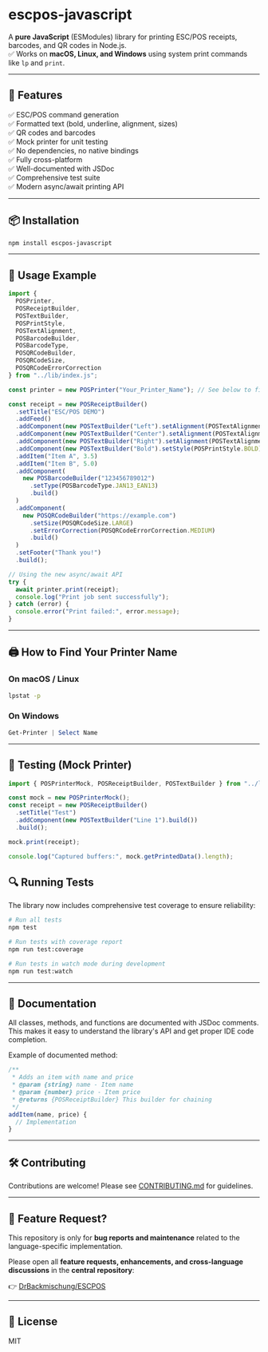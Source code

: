 # escpos-javascript

A **pure JavaScript** (ESModules) library for printing ESC/POS receipts, barcodes, and QR codes in Node.js.  
✅ Works on **macOS, Linux, and Windows** using system print commands like `lp` and `print`.

---

## 🚀 Features

✅ ESC/POS command generation  
✅ Formatted text (bold, underline, alignment, sizes)  
✅ QR codes and barcodes  
✅ Mock printer for unit testing  
✅ No dependencies, no native bindings  
✅ Fully cross-platform  
✅ Well-documented with JSDoc  
✅ Comprehensive test suite  
✅ Modern async/await printing API

---

## 📦 Installation

```bash
npm install escpos-javascript
```

---

## 📄 Usage Example 

```js
import {
  POSPrinter,
  POSReceiptBuilder,
  POSTextBuilder,
  POSPrintStyle,
  POSTextAlignment,
  POSBarcodeBuilder,
  POSBarcodeType,
  POSQRCodeBuilder,
  POSQRCodeSize,
  POSQRCodeErrorCorrection
} from "../lib/index.js";

const printer = new POSPrinter("Your_Printer_Name"); // See below to find the name

const receipt = new POSReceiptBuilder()
  .setTitle("ESC/POS DEMO")
  .addFeed()
  .addComponent(new POSTextBuilder("Left").setAlignment(POSTextAlignment.LEFT).build())
  .addComponent(new POSTextBuilder("Center").setAlignment(POSTextAlignment.CENTER).build())
  .addComponent(new POSTextBuilder("Right").setAlignment(POSTextAlignment.RIGHT).build())
  .addComponent(new POSTextBuilder("Bold").setStyle(POSPrintStyle.BOLD).build())
  .addItem("Item A", 3.5)
  .addItem("Item B", 5.0)
  .addComponent(
    new POSBarcodeBuilder("123456789012")
      .setType(POSBarcodeType.JAN13_EAN13)
      .build()
  )
  .addComponent(
    new POSQRCodeBuilder("https://example.com")
      .setSize(POSQRCodeSize.LARGE)
      .setErrorCorrection(POSQRCodeErrorCorrection.MEDIUM)
      .build()
  )
  .setFooter("Thank you!")
  .build();

// Using the new async/await API
try {
  await printer.print(receipt);
  console.log("Print job sent successfully");
} catch (error) {
  console.error("Print failed:", error.message);
}
```

---

## 🖨️ How to Find Your Printer Name

### On macOS / Linux

```bash
lpstat -p
```

### On Windows

```powershell
Get-Printer | Select Name
```

---

## 🧪 Testing (Mock Printer)

```js
import { POSPrinterMock, POSReceiptBuilder, POSTextBuilder } from "../lib/index.js";

const mock = new POSPrinterMock();
const receipt = new POSReceiptBuilder()
  .setTitle("Test")
  .addComponent(new POSTextBuilder("Line 1").build())
  .build();

mock.print(receipt);

console.log("Captured buffers:", mock.getPrintedData().length);
```

## 🔍 Running Tests

The library now includes comprehensive test coverage to ensure reliability:

```bash
# Run all tests
npm test

# Run tests with coverage report
npm run test:coverage

# Run tests in watch mode during development
npm run test:watch
```

---

## 📝 Documentation

All classes, methods, and functions are documented with JSDoc comments. This makes it easy to understand the library's API and get proper IDE code completion.

Example of documented method:

```js
/**
 * Adds an item with name and price
 * @param {string} name - Item name 
 * @param {number} price - Item price
 * @returns {POSReceiptBuilder} This builder for chaining
 */
addItem(name, price) {
  // Implementation
}
```

---

## 🛠️ Contributing

Contributions are welcome! Please see [CONTRIBUTING.md](CONTRIBUTING.md) for guidelines.

---

## 📣 Feature Request?

This repository is only for **bug reports and maintenance** related to the language-specific implementation.

Please open all **feature requests, enhancements, and cross-language discussions** in the **central repository**:  

👉 [DrBackmischung/ESCPOS](https://github.com/DrBackmischung/ESCPOS/issues)

---

## 📜 License

MIT

